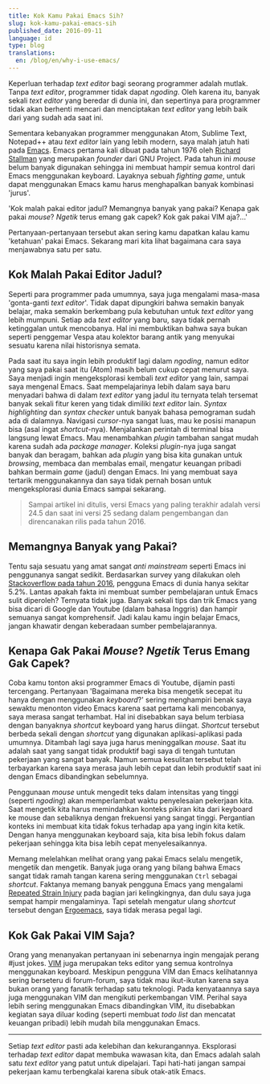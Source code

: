 ```yaml
---
title: Kok Kamu Pakai Emacs Sih?
slug: kok-kamu-pakai-emacs-sih
published_date: 2016-09-11
language: id
type: blog
translations:
  en: /blog/en/why-i-use-emacs/
---
```


Keperluan terhadap _text editor_ bagi seorang programmer adalah mutlak. Tanpa _text editor_, programmer tidak dapat _ngoding_. Oleh karena itu, banyak sekali _text editor_ yang beredar di dunia ini, dan sepertinya para programmer tidak akan berhenti mencari dan menciptakan _text editor_ yang lebih baik dari yang sudah ada saat ini.

Sementara kebanyakan programmer menggunakan Atom, Sublime Text, Notepad++ atau _text editor_ lain yang lebih modern, saya malah jatuh hati pada [Emacs](https://www.gnu.org/software/emacs/). Emacs pertama kali dibuat pada tahun 1976 oleh [Richard Stallman](https://en.wikipedia.org/wiki/Richard_Stallman) yang merupakan  _founder_ dari GNU Project. Pada tahun ini _mouse_ belum banyak digunakan sehingga ini membuat hampir semua kontrol dari Emacs menggunakan keyboard. Layaknya sebuah _fighting game_, untuk dapat menggunakan Emacs kamu harus menghapalkan banyak kombinasi 'jurus'.

'Kok malah pakai editor jadul? Memangnya banyak yang pakai? Kenapa gak pakai _mouse_? _Ngetik_ terus emang gak capek? Kok gak pakai VIM aja?...'

Pertanyaan-pertanyaan tersebut akan sering kamu dapatkan kalau kamu 'ketahuan' pakai Emacs. Sekarang mari kita lihat bagaimana cara saya menjawabnya satu per satu.

## Kok Malah Pakai Editor Jadul?

Seperti para programmer pada umumnya, saya juga mengalami masa-masa 'gonta-ganti _text editor_'. Tidak dapat dipungkiri bahwa semakin banyak belajar, maka semakin berkembang pula kebutuhan untuk _text editor_ yang lebih mumpuni. Setiap ada _text editor_ yang baru, saya tidak pernah ketinggalan untuk mencobanya. Hal ini membuktikan bahwa saya bukan seperti penggemar Vespa atau kolektor barang antik yang menyukai sesuatu karena nilai historisnya semata.

Pada saat itu saya ingin lebih produktif lagi dalam _ngoding_, namun editor yang saya pakai saat itu (Atom) masih belum cukup cepat menurut saya. Saya menjadi ingin mengeksplorasi kembali _text editor_ yang lain, sampai saya mengenal Emacs. Saat mempelajarinya lebih dalam saya baru menyadari bahwa di dalam _text editor_ yang jadul itu ternyata telah tersemat banyak sekali fitur keren yang tidak dimiliki _text editor_ lain. _Syntax highlighting_ dan _syntax checker_ untuk banyak bahasa pemograman sudah ada di dalamnya. Navigasi _cursor_-nya sangat luas, mau ke posisi manapun bisa (asal ingat _shortcut_-nya). Menjalankan perintah di terminal bisa langsung lewat Emacs. Mau menambahkan _plugin_ tambahan sangat mudah karena sudah ada _package manager_. Koleksi _plugin_-nya juga sangat banyak dan beragam, bahkan ada _plugin_ yang bisa kita gunakan untuk _browsing_, membaca dan membalas email, mengatur keuangan pribadi bahkan bermain _game_ (jadul) dengan Emacs. Ini yang membuat saya tertarik menggunakannya dan saya tidak pernah bosan untuk mengeksplorasi dunia Emacs sampai sekarang.

> Sampai artikel ini ditulis, versi Emacs yang paling terakhir adalah versi 24.5 dan saat ini versi 25 sedang dalam pengembangan dan direncanakan rilis pada tahun 2016.

## Memangnya Banyak yang Pakai?

Tentu saja sesuatu yang amat sangat _anti mainstream_ seperti Emacs ini penggunanya sangat sedikit. Berdasarkan survey yang dilakukan oleh [Stackoverflow pada tahun 2016](http://stackoverflow.com/research/developer-survey-2016#technology-development-environments), pengguna Emacs di dunia hanya sekitar 5.2%. Lantas apakah fakta ini membuat sumber pembelajaran untuk Emacs sulit diperoleh? Ternyata tidak juga. Banyak sekali tips dan trik Emacs yang bisa dicari di Google dan Youtube (dalam bahasa Inggris) dan hampir semuanya sangat komprehensif. Jadi kalau kamu ingin belajar Emacs, jangan khawatir dengan keberadaan sumber pembelajarannya.

## Kenapa Gak Pakai _Mouse_? _Ngetik_ Terus Emang Gak Capek?

Coba kamu tonton aksi programmer Emacs di Youtube, dijamin pasti tercengang. Pertanyaan 'Bagaimana mereka bisa mengetik secepat itu hanya dengan menggunakan _keyboard_?' sering menghampiri benak saya sewaktu menonton video Emacs karena saat pertama kali mencobanya, saya merasa sangat terhambat. Hal ini disebabkan saya belum terbiasa dengan banyaknya _shortcut_ keyboard yang harus diingat. _Shortcut_ tersebut berbeda sekali dengan _shortcut_ yang digunakan aplikasi-aplikasi pada umumnya. Ditambah lagi saya juga harus meninggalkan _mouse_. Saat itu adalah saat yang sangat tidak produktif bagi saya di tengah tuntutan pekerjaan yang sangat banyak. Namun semua kesulitan tersebut telah terbayarkan karena saya merasa jauh lebih cepat dan lebih produktif saat ini dengan Emacs dibandingkan sebelumnya.

Penggunaan _mouse_ untuk mengedit teks dalam intensitas yang tinggi (seperti _ngoding_) akan memperlambat waktu penyelesaian pekerjaan kita. Saat mengetik kita harus memindahkan konteks pikiran kita dari keyboard ke mouse dan sebaliknya dengan frekuensi yang sangat tinggi. Pergantian konteks ini membuat kita tidak fokus terhadap apa yang ingin kita ketik. Dengan hanya menggunakan keyboard saja, kita bisa lebih fokus dalam pekerjaan sehingga kita bisa lebih cepat menyelesaikannya.

Memang melelahkan melihat orang yang pakai Emacs selalu mengetik, mengetik dan mengetik. Banyak juga orang yang bilang bahwa Emacs sangat tidak ramah tangan karena sering menggunakan `Ctrl` sebagai _shortcut_. Faktanya memang banyak pengguna Emacs yang mengalami [Repeated Strain Injury](http://www.nhs.uk/Conditions/Repetitive-strain-injury/Pages/Introduction.aspx) pada bagian jari kelingkingnya, dan dulu saya juga sempat hampir mengalaminya. Tapi setelah mengatur ulang _shortcut_ tersebut dengan [Ergoemacs](http://ergoemacs.github.io), saya tidak merasa pegal lagi.

## Kok Gak Pakai VIM Saja?

Orang yang menanyakan pertanyaan ini sebenarnya ingin mengajak perang \#just jokes. [VIM](http://www.vim.org) juga merupakan teks editor yang semua kontrolnya menggunakan keyboard. Meskipun pengguna VIM dan Emacs kelihatannya sering berseteru di forum-forum, saya tidak mau ikut-ikutan karena saya bukan orang yang fanatik terhadap satu teknologi. Pada kenyataannya saya juga menggunakan VIM dan mengikuti perkembangan VIM. Perihal saya lebih sering menggunakan Emacs dibandingkan VIM, itu disebabkan kegiatan saya diluar koding (seperti membuat _todo list_ dan mencatat keuangan pribadi) lebih mudah bila menggunakan Emacs.

---

Setiap _text editor_ pasti ada kelebihan dan kekurangannya. Eksplorasi terhadap _text editor_ dapat membuka wawasan kita, dan Emacs adalah salah satu _text editor_ yang patut untuk dipelajari. Tapi hati-hati jangan sampai pekerjaan kamu terbengkalai karena sibuk otak-atik Emacs.

